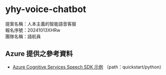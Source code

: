 # yhy-voice-chatbot

提案名稱：人本主義的智能語音客服  
報名序號：20241013XHRw  
團隊名稱：語航員

## Azure 提供之參考資料

- [Azure Cognitive Services Speech SDK 示例](https://github.com/Azure-Samples/cognitive-services-speech-sdk.git)
  （path：quickstart/python）
